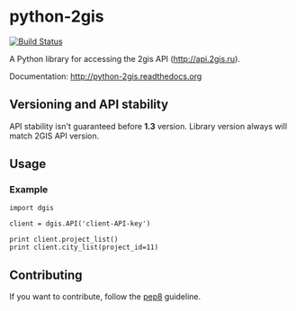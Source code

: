 # python-2gis

[![Build Status](https://travis-ci.org/irkru/python-2gis.svg?branch=master)](https://travis-ci.org/irkru/python-2gis)

A Python library for accessing the 2gis API (http://api.2gis.ru).

Documentation: http://python-2gis.readthedocs.org

## Versioning and API stability

API stability isn't guaranteed before **1.3** version. Library version always will match 2GIS API version.

## Usage

### Example

    import dgis

    client = dgis.API('client-API-key')

    print client.project_list()
    print client.city_list(project_id=11)

## Contributing

If you want to contribute, follow the [pep8](http://www.python.org/dev/peps/pep-0008/) guideline.
